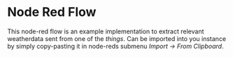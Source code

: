 # Node Red Flow

This node-red flow is an example implementation to extract relevant weatherdata sent from one of the *things*.
Can be imported into you instance by simply copy-pasting it in node-reds submenu *Import -> From Clipboard*.
